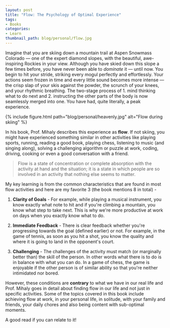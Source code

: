 ```yaml
---
layout: post
title: "Flow: The Psychology of Optimal Experience"
tags:
- Books
categories:
- Learn
thumbnail_path: blog/personal/flow.jpg
---
```


Imagine that you are skiing down a mountain trail at Aspen Snowmass Colorado — one of the expert diamond slopes, with the beautiful, awe-inspiring Rockies in your view. Although you have skied down this slope a few times before, you have never been able to *dominate* it — until now. You begin to hit your stride, striking every mogul perfectly and effortlessly. Your actions seem frozen in time and every little sound becomes more intense — the crisp slap of your skis against the powder, the scrunch of your knees, and your rhythmic breathing. The two-stage process of 1. mind thinking what to do next and 2. instructing the other parts of the body is now seamlessly merged into one. You have had, quite literally, a peak experience. 

{% include figure.html path="blog/personal/heavenly.jpg" alt="Flow during skiing" %}

In his book, Prof. Mihaly describes this experience as **flow**. If not skiing, you might have experienced something similar in other activities like playing sports, running, reading a good book, playing chess, listening to music (and singing along), solving a challenging algorithm or puzzle at work, coding, driving, cooking or even a good conversation with a friend.

> Flow is a state of concentration or complete absorption with the activity at hand and the situation; it is a state in which people are so involved in an activity that nothing else seems to matter.

My key learning is from the common characteristics that are found in most flow activities and here are my favorite 3 (the book mentions 8 in total) - 

1. **Clarity of Goals** - For example, while playing a musical instrument, you know exactly what note to hit and if you're climbing a mountain, you know what step to take next. This is why we're more productive at work on days when you exactly know what to do.

2. **Immediate Feedback** - There is clear feedback whether you're progressing towards the goal (defined earlier) or not. For example, in the game of tennis, as soon as you hit a shot, you know the quality and where it is going to land in the opponent's court.

3. **Challenging** - The challenges of the activity must match (or marginally better than) the skill of the person. In other words what there is to do is in balance with what you can do. In a game of chess, the game is enjoyable if the other person is of similar ability so that you're neither intimidated nor bored.

However, these conditions are **contrary** to what we have in our real life and Prof. Mihaly goes in detail about finding flow in our life and not just in specific activities. Some of the topics covered in this book include achieving flow at work, in your personal life, in solitude, with your family and friends, your daily chores and also being content with sub-optimal moments.

A good read if you can relate to it!